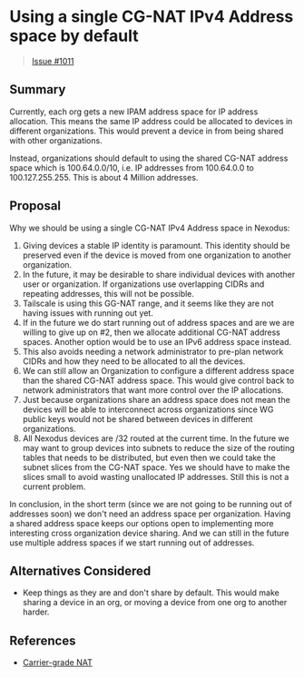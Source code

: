 # Using a single CG-NAT IPv4 Address space by default

> [Issue #1011](https://github.com/nexodus-io/nexodus/issues/1011)

## Summary

Currently, each org gets a new IPAM address space for IP address allocation. This means the same IP address could be allocated to devices in different organizations. This would prevent a device in from being shared with other organizations.

Instead, organizations should default to using the shared CG-NAT address space which is 100.64.0.0/10, i.e. IP addresses from 100.64.0.0 to 100.127.255.255. This is about 4 Million addresses.

## Proposal

Why we should be using a single CG-NAT IPv4 Address space in Nexodus:

1. Giving devices a stable IP identity is paramount.  This identity should be preserved even if the device is moved from one organization to another organization.
2. In the future, it may be desirable to share individual devices with another user or organization.  If organizations use overlapping CIDRs and repeating addresses, this will not be possible.
3. Tailscale is using this GG-NAT range, and it seems like they are not having issues with running out yet.
4. If in the future we do start running out of address spaces and are we are willing to give up on #2, then we allocate additional CG-NAT address spaces.  Another option would be to use an IPv6 address space instead.
5. This also avoids needing a network administrator to pre-plan network CIDRs and how they need to be allocated to all the devices.
6. We can still allow an Organization to configure a different address space than the shared CG-NAT address space.  This would give control back to network administrators that want more control over the IP allocations.
7. Just because organizations share an address space does not mean the devices will be able to interconnect across organizations since WG public keys would not be shared between devices in different organizations.
8. All Nexodus devices are /32 routed at the current time.  In the future we may want to group devices into subnets to reduce the size of the routing tables that needs to be distributed, but even then we could take the subnet slices from the CG-NAT space.  Yes we should have to make the slices small to avoid wasting unallocated IP addresses.  Still this is not a current problem.

In conclusion, in the short term (since we are not going to be running out of addresses soon) we don't need an address space per organization.  Having a shared address space keeps our options open to implementing more interesting cross organization device sharing.  And we can still in the future use multiple address spaces if we start running out of addresses.

## Alternatives Considered

* Keep things as they are and don't share by default.  This would make sharing a device in an org, or moving a device from one org to another harder.

## References

* [Carrier-grade NAT](https://en.wikipedia.org/wiki/Carrier-grade_NAT)
